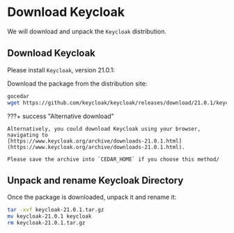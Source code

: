 # Download Keycloak

We will download and unpack the `Keycloak` distribution.

## Download Keycloak

Please install `Keycloak`, version 21.0.1:

Download the package from the distribution site:

```sh
gocedar
wget https://github.com/keycloak/keycloak/releases/download/21.0.1/keycloak-21.0.1.tar.gz
```

???+ success "Alternative download"

    Alternatively, you could download Keycloak using your browser, navigating to
    [https://www.keycloak.org/archive/downloads-21.0.1.html](https://www.keycloak.org/archive/downloads-21.0.1.html).
    
    Please save the archive into `CEDAR_HOME` if you choose this method/

## Unpack and rename Keycloak Directory

Once the package is downloaded, unpack it and rename it:

```sh
tar -xvf keycloak-21.0.1.tar.gz
mv keycloak-21.0.1 keycloak
rm keycloak-21.0.1.tar.gz
```
